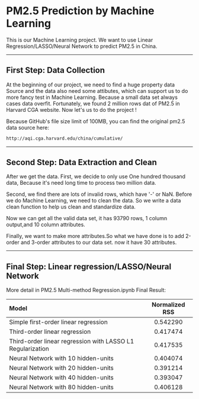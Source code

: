 # PM2.5 Prediction by Machine Learning
This is our Machine Learning project. We want to use Linear Regression/LASSO/Neural Network to predict PM2.5 in China.

---------------------------
## First Step: Data Collection 

At the beginning of our project, we need to find a huge property data Source and the data also need some attibutes, which can support us to do more fancy test in Machine Learning. Because a small data set always cases data overfit. Fortunately, we found 2 million rows dat of PM2.5 in Harvard CGA website. Now let's us to do the project ! 

Because GitHub's file size limit of 100MB, you can find the original pm2.5 data source here:
```sh
http://aqi.cga.harvard.edu/china/cumulative/
```

---------------------------
## Second Step: Data Extraction and Clean
After we get the data. First, we decide to only use One hundred thousand data, Because it's need long time to process two million data.

Second, we find there are lots of invalid rows, which have '-' or NaN. Before we do Machine Learning, we need to clean the data. So we write a data clean function to help us clean and standardize data.

Now we can get all the valid data set, it has 93790 rows, 1 column output,and 10 column attributes.

Finally, we want to make more attributes.So what we have done is to add 2-order and 3-order attributes to our data set. now it have 30 attributes.

---------------------------
## Final Step: Linear regression/LASSO/Neural Network
More detail in PM2.5 Multi-method Regression.ipynb
Final Result:

| Model        | Normalized RSS | 
| :---         |     :---:      |
| Simple first-order linear regression   | 0.542290     |
| Third-order linear regression     | 0.417474       |
| Third-order linear regression with LASSO L1 Regularization     | 0.417535       |
| Neural Network with 10 hidden-units     | 0.404074       |
| Neural Network with 20 hidden-units     | 0.391214       |
| Neural Network with 40 hidden-units     | 0.393047       |
| Neural Network with 80 hidden-units     | 0.406128       |
